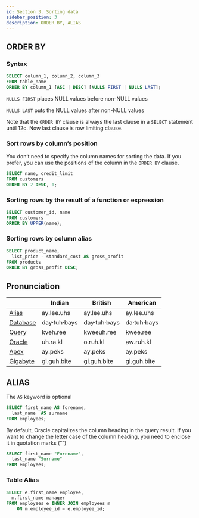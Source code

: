 ```yaml
---
id: Section 3. Sorting data
sidebar_position: 3
description: ORDER BY, ALIAS
---
```


## ORDER BY

### Syntax

```sql
SELECT column_1, column_2, column_3
FROM table_name
ORDER BY column_1 [ASC | DESC] [NULLS FIRST | NULLS LAST];
```

`NULLS FIRST` places NULL values before non-NULL values

`NULLS LAST` puts the NULL values after non-NULL values

Note that the `ORDER BY` clause is always the last clause in a `SELECT` statement until 12c. Now last clause is row limiting clause.

### Sort rows by column’s position

You don’t need to specify the column names for sorting the data. If you prefer, you can use the positions of the column in the `ORDER BY` clause.

```sql
SELECT name, credit_limit
FROM customers
ORDER BY 2 DESC, 1;
```

### Sorting rows by the result of a function or expression

```sql
SELECT customer_id, name
FROM customers
ORDER BY UPPER(name);
```

### Sorting rows by column alias

```sql
SELECT product_name,
  list_price - standard_cost AS gross_profit
FROM products
ORDER BY gross_profit DESC;
```
## Pronunciation
|          | Indian       | British      | American    |
|----------|--------------|--------------|-------------|
| [Alias](https://www.google.com/search?q=Alias+Pronunciation)| ay.lee.uhs   | ay.lee.uhs   | ay.lee.uhs  |
| [Database](https://www.google.com/search?q=Database+Pronunciation) | day·tuh·bays | day·tuh·bays | da·tuh·bays |
| [Query](https://www.google.com/search?q=Query+Pronunciation)    | kveh.ree     | kweeuh.ree   | kwee.ree    |
| [Oracle](https://www.google.com/search?q=Oracle+Pronunciation)   | uh.ra.kl     | o.ruh.kl     | aw.ruh.kl   |
| [Apex](https://www.google.com/search?q=Apex+Pronunciation)     | ay.peks      | ay.peks      | ay.peks     |
| [Gigabyte](https://www.google.com/search?q=Gigabyte+Pronunciation) | gi.guh.bite  | gi.guh.bite  | gi.guh.bite |

## ALIAS

The `AS` keyword is optional

```sql
SELECT first_name AS forename,
  last_name  AS surname
FROM employees;
```

By default, Oracle capitalizes the column heading in the query result. If you want to change the letter case of the column heading, you need to enclose it in quotation marks (“”)

```sql
SELECT first_name "Forename",
  last_name "Surname"
FROM employees;
```

### Table Alias

```sql
SELECT e.first_name employee,
  m.first_name manager
FROM employees e INNER JOIN employees m
    ON m.employee_id = e.employee_id;
```
